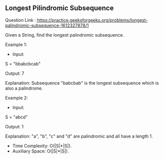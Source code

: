 ## Longest Pilindromic Subsequence

Question Link : https://practice.geeksforgeeks.org/problems/longest-palindromic-subsequence-1612327878/1


Given a String, find the longest palindromic subsequence.


Example 1:


- Input:

S = "bbabcbcab"

Output: 7

Explanation: Subsequence "babcbab" is the
longest subsequence which is also a palindrome.

Example 2:


- Input: 

S = "abcd"

Output: 1

Explanation: "a", "b", "c" and "d" are
palindromic and all have a length 1.

- Time Complexity: O(|S|*|S|).
- Auxiliary Space: O(|S|*|S|).